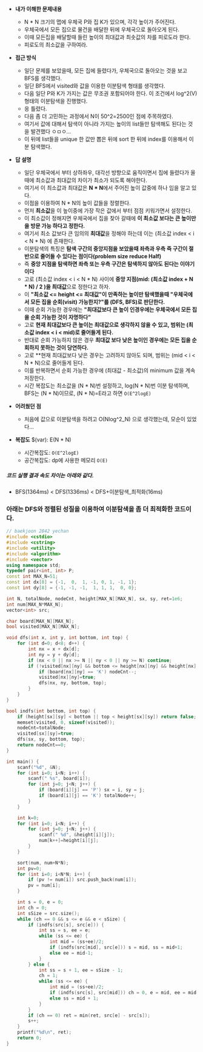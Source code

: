 - **내가 이해한 문제내용**
  - N * N 크기의 맵에 우체국 P와 집 K가 있으며, 각각 높이가 주어진다.
  - 우체국에서 모든 집으로 물건을 배달한 뒤에 우체국으로 돌아오게 된다.
  - 이때 모든집을 배달할때 들린 높이의 최대값과 최솟값의 차를 피로도라 한다.
  - 피로도의 최소값을 구하여라.

- **접근 방식**
  - 일단 문제를 보았을때, 모든 집에 들렸다가, 우체국으로 돌아오는 것을 보고 BFS를 생각했다.
  - 일단 BFS에서 visited와 값을 이용한 이분탐색 형태를 생각했다.
  - 다음 일단 P와 K가 가지는 값은 무조권 포함되어야 한다. 이 조건에서 log^2(V)형태의 이분탐색을 진행했다.
  - 응 틀렸다.
  - 다음 좀 더 고민하는 과정에서 N이 50^2=2500인 점에 주목하였다.
  - 여기서 값에 대해서 탐색이 아니라 가지는 높이의 list들만 탐색해도 된다는 것을 발견했다 ㅇㅁㅇ...
  - 이 뒤에 list들을 unique 한 값만 뽑은 뒤에 sort 한 뒤에 index를 이용해서 이분 탐색했다.

- **답 설명**
  - 일단 우체국에서 부터 상하좌우, 대각선 방향으로 움직이면서 집에 들렸다가 올 때에 최소값과 최대값의 차이가 최소가 되도록 해야한다.
  - 여기서 이 최소값과 최대값은 **N * N**에서 주어진 높이 값중에 하나 임을 알고 있다.
  - 이점을 이용하여 N * N의 높이 값들을 정렬한다.
  - 먼저 **최소값**을 이 높이중에 가장 작은 값에서 부터 점점 키워가면서 설정한다.
  - 이 최소값이 정해지면 우체국에서 집을 찾아 갈때에 **이 최소값 보다는 큰 높이만을 방문 가능 하다고 정한다.**
  - 여기서 최소 값보다 큰 임의의 **최대값**을 정해야 하는데 이는 (최소값 index < i < N * N) 에 존재한다.
  - 이분탐색의 특징은 **탐색 구간의 중앙지점을 보았을때 좌측과 우측 즉 구간이 절반으로 줄어들 수 있다는 점이다(problem size reduce Half)**
  - 즉 **중앙 지점을 탐색하면 좌측 또는 우측 구간은 탐색하지 않아도 된다는 이야기이다**
  - 고로 (최소값 index < i < N * N) 사이에 **중앙 지점(mid: (최소값 index + N * N) / 2 )을 최대값**으로 정한다고 하자.
  - 이 **"최소값 <= height <= 최대값"이 만족하는 높이만 탐색했을때 "우체국에서 모든 집을 순회(visit) 가능한지?"를 (DFS, BFS)로 판단한다.**
  - 이때 순회 가능한 경우에는 **"최대값보다 큰 높이 인경우에는 우체국에서 모든 집을 순회 가능한 것이 자명하다"**
  - 고로 **현재 최대값보다 큰 높이는 최대값으로 생각하지 않을 수 있고, 범위는 (최소값 index < i < mid)로 줄어들게 된다.**
  - 반대로 순회 가능하지 않은 경우 **최대값 보다 낮은 높이인 경우에는 모든 집을 순회하지 못하는 것이 당연하다.**
  - 고로 **현재 최대값보다 낮은 경우는 고려하지 않아도 되며, 범위는 (mid < i < N * N)으로 줄어들게 된다.
  - 이를 반복하면서 순회 가능한 경우에 (최대값 - 최소값)의 minimum 값을 계속 저장한다.
  - 시간 복잡도는 최소값을 (N * N)번 설정하고, log(N * N)번 이분 탐색하며, BFS는 (N * N)이므로, (N * N)=E라고 하면 `O(E^2logE)`

- **어려웠던 점**
  - 처음에 값으로 이분탐색을 하려고 O(Nlog^2_N) 으로 생각했는데, 모순이 있었다...

- **복잡도**
  $(var): E(N * N)
  - 시간복잡도: `O(E^2logE)`
  - 공간복잡도: dp에 사용한 메모리 `O(E)`

##### 코드 실행 결과 속도 차이는 아래와 같다.
- BFS(1364ms) < DFS(1336ms) < DFS+이분탐색_최적화(16ms)

### 아래는 DFS와 정렬된 성질을 이용하여 이분탐색을 좀 더 최적화한 코드이다.
```c++
// baekjoon 2842 yechan
#include <cstdio>
#include <cstring>
#include <utility>
#include <algorithm>
#include <vector>
using namespace std;
typedef pair<int, int> P;
const int MAX_N=51;
const int dx[8] = {-1,  0,  1, -1, 0, 1, -1, 1};
const int dy[8] = {-1, -1, -1,  1, 1, 1,  0, 0};

int N, totalNode, nodeCnt, height[MAX_N][MAX_N], sx, sy, ret=1e6;
int num[MAX_N*MAX_N];
vector<int> src;

char board[MAX_N][MAX_N];
bool visited[MAX_N][MAX_N];

void dfs(int x, int y, int bottom, int top) {
	for (int d=0; d<8; d++) {
		int nx = x + dx[d];
		int ny = y + dy[d];
		if (nx < 0 || nx >= N || ny < 0 || ny >= N) continue;
		if (!visited[nx][ny] && bottom <= height[nx][ny] && height[nx][ny] <= top) {
			if (board[nx][ny] == 'K') nodeCnt--;
			visited[nx][ny]=true;
			dfs(nx, ny, bottom, top);
		}
	}
}

bool indfs(int bottom, int top) {
	if (height[sx][sy] < bottom || top < height[sx][sy]) return false;
	memset(visited, 0, sizeof(visited));
	nodeCnt=totalNode;
	visited[sx][sy]=true;
	dfs(sx, sy, bottom, top);
	return nodeCnt==0;
}

int main() {
	scanf("%d", &N);
	for (int i=0; i<N; i++) {
		scanf(" %s", board[i]);
		for (int j=0; j<N; j++) {
			if (board[i][j] == 'P') sx = i, sy = j;
			if (board[i][j] == 'K') totalNode++;
		}
	}

	int k=0;
	for (int i=0; i<N; i++) {
		for (int j=0; j<N; j++) {
			scanf(" %d", &height[i][j]);
			num[k++]=height[i][j];
		}
	}

	sort(num, num+N*N);
	int pv=0;
	for (int i=0; i<N*N; i++) {
		if (pv != num[i]) src.push_back(num[i]);
		pv = num[i];
	}

	int s = 0, e = 0;
	int ch = 0;
	int sSize = src.size();
	while (ch == 0 && s <= e && e < sSize) {
		if (indfs(src[s], src[e])) {
			int ss = s, ee = e;
			while (ss <= ee) {
				int mid = (ss+ee)/2;
				if (indfs(src[mid], src[e])) s = mid, ss = mid+1;
				else ee = mid-1;
			}
		} else {
			int ss = s + 1, ee = sSize - 1;
			ch = 1;
			while (ss <= ee) {
				int mid = (ss+ee)/2;
				if (indfs(src[s], src[mid])) ch = 0, e = mid, ee = mid - 1;
				else ss = mid + 1;
			}
		}
		if (ch == 0) ret = min(ret, src[e] - src[s]);
		s++;
	}
	printf("%d\n", ret);
	return 0;
}
```
